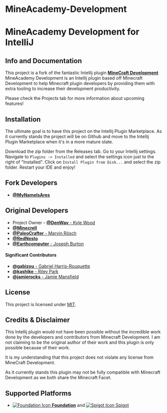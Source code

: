 # MineAcademy-Development
MineAcademy Development for IntelliJ
==================================


 
Info and Documentation
----------------------
This project is a fork of the fantastic Intellij plugin [**MineCraft Development**](https://github.com/minecraft-dev/MinecraftDev)
MineAcademy Development is an Intellij plugin based off Minecraft Development to help Minecraft plugin developers by providing
them with extra tooling  to increase their development productivity.

Please check the Projects tab for more information about upcoming features!

Installation
------------
The ultimate goal is to have this project on the Intellij Plugin Marketplace. As it currently stands the project will be on Github
and move to the Intellij Plugin Marketplace when it's in a more mature state.

Download the zip folder from the Releases tab. Go to your Intellij settings. Navigate to `Plugins -> Installed` and select the settings icon just to the right of "Installed".
Click on `Install Plugin from Disk...` and select the zip folder. Restart your IDE and enjoy!






Fork Developers
----------
- [**@MyNameIsAres**](https://github.com/MyNameIsAres/)

Original Developers
----------

- Project Owner - [**@DenWav** - Kyle Wood](https://github.com/DenWav)
- [**@Minecrell**](https://github.com/Minecrell)
- [**@PaleoCrafter** - Marvin Rösch](https://github.com/PaleoCrafter)
- [**@RedNesto**](https://github.com/RedNesto)
- [**@Earthcomputer** - Joseph Burton](https://github.com/Earthcomputer)

#### **Significant Contributors**

- [**@gabizou** - Gabriel Harris-Rouquette](https://github.com/gabizou)
- [**@kashike** - Riley Park](https://github.com/kashike)
- [**@jamierocks** - Jamie Mansfield](https://github.com/jamierocks)

License
-------

This project is licensed under [MIT](license.txt).

Credits & Disclaimer
-------
This Intellij plugin would not have been possible without the incredible work done by the developers and contributors from
Minecraft Development. I am not claiming to be the original author of their work and this plugin is only possible because 
of their work. 

It is my understanding that this project does not violate any license from MineCraft Development. 

As it currently stands this plugin may not be fully compatible with Minecraft Development as we both share the Minecraft Facet.

Supported Platforms
-------------------

- [![Foundation Icon](src/main/resources/assets/icons/platform/Foundation.png?raw=true) **Foundation**](https://github.com/kangarko/Foundation) and [![Spigot Icon](src/main/resources/assets/icons/platform/Spigot.png?raw=true) Spigot](https://spigotmc.org/)

